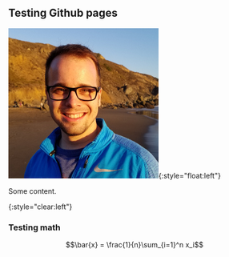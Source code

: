 ## Testing Github pages

![Me](media/me_small.jpg){:style="float:left"}

Some content.

{:style="clear:left"}

### Testing math

<script type="text/javascript" async
  src="https://cdnjs.cloudflare.com/ajax/libs/mathjax/2.7.5/latest.js?config=TeX-MML-AM_CHTML">
</script>

$$\bar{x} = \frac{1}{n}\sum_{i=1}^n x_i$$
